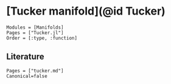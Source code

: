 # [Tucker manifold](@id Tucker)

```@autodocs
Modules = [Manifolds]
Pages = ["Tucker.jl"]
Order = [:type, :function]
```

## Literature

```@bibliography
Pages = ["tucker.md"]
Canonical=false
```